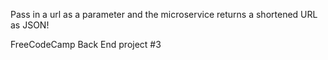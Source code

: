  Pass in a url as a parameter and the microservice returns a shortened URL as JSON!
 
 FreeCodeCamp Back End project #3